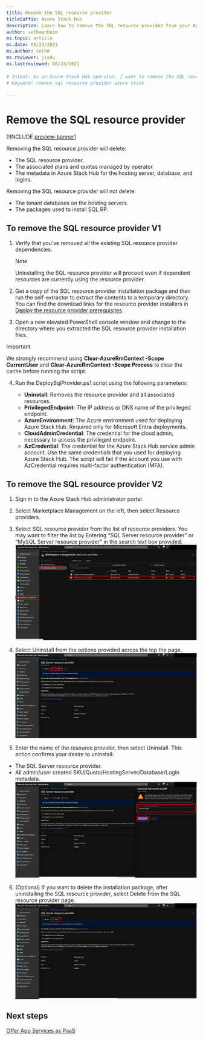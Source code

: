 ```yaml
---
title: Remove the SQL resource provider
titleSuffix: Azure Stack Hub
description: Learn how to remove the SQL resource provider from your Azure Stack Hub deployment.
author: sethmanheim
ms.topic: article
ms.date: 08/23/2021
ms.author: sethm
ms.reviewer: jiadu
ms.lastreviewed: 08/24/2021

# Intent: As an Azure Stack Hub operator, I want to remove the SQL resource provider.
# Keyword: remove sql resource provider azure stack

---
```


# Remove the SQL resource provider

[!INCLUDE [preview-banner](../includes/sql-mysql-rp-limit-access.md)]

Removing the SQL resource provider will delete:

- The SQL resource provider.
- The associated plans and quotas managed by operator.
- The metadata in Azure Stack Hub for the hosting server, database, and logins. 

Removing the SQL resource provider will not delete:

- The tenant databases on the hosting servers.
- The packages used to install SQL RP.

## To remove the SQL resource provider V1

1. Verify that you've removed all the existing SQL resource provider dependencies.

   > [!NOTE]
   > Uninstalling the SQL resource provider will proceed even if dependent resources are currently using the resource provider.
  
2. Get a copy of the SQL resource provider installation package and then run the self-extractor to extract the contents to a temporary directory. You can find the download links for the resource provider installers in [Deploy the resource provider prerequisites](./azure-stack-sql-resource-provider-deploy.md#prerequisites).

3. Open a new elevated PowerShell console window and change to the directory where you extracted the SQL resource provider installation files.

> [!IMPORTANT]
> We strongly recommend using **Clear-AzureRmContext -Scope CurrentUser** and **Clear-AzureRmContext -Scope Process** to clear the cache before running the script.

4. Run the DeploySqlProvider.ps1 script using the following parameters:

    * **Uninstall**: Removes the resource provider and all associated resources.
    * **PrivilegedEndpoint**: The IP address or DNS name of the privileged endpoint.
    * **AzureEnvironment**: The Azure environment used for deploying Azure Stack Hub. Required only for Microsoft Entra deployments.
    * **CloudAdminCredential**: The credential for the cloud admin, necessary to access the privileged endpoint.
    * **AzCredential**: The credential for the Azure Stack Hub service admin account. Use the same credentials that you used for deploying Azure Stack Hub. The script will fail if the account you use with AzCredential requires multi-factor authentication (MFA).

## To remove the SQL resource provider V2
1. Sign in to the Azure Stack Hub administrator portal.

2. Select Marketplace Management on the left, then select Resource providers.

3. Select SQL resource provider from the list of resource providers. You may want to filter the list by Entering “SQL Server resource provider” or “MySQL Server resource provider” in the search text box provided.
![Select RP in the Marketplace](./media/azure-stack-sql-resource-provider-maintain/1-rp-in-marketplace.png)

4. Select Uninstall from the options provided across the top the page.
![Select Uninstall in the Marketplace](./media/azure-stack-sql-resource-provider-maintain/2-select-uninstall.png)

5. Enter the name of the resource provider, then select Uninstall. This action confirms your desire to uninstall:
-	The SQL Server resource provider.
-	All admin/user created SKU/Quota/HostingServer/Database/Login metadata.
![Confirm Uninstall](./media/azure-stack-sql-resource-provider-maintain/3-confirm-uninstall.png)

6. (Optional) If you want to delete the installation package, after uninstalling the SQL resource provider, select Delete from the SQL resource provider page.
![Delete package](./media/azure-stack-sql-resource-provider-maintain/4-delete-install-package.png)

## Next steps

[Offer App Services as PaaS](azure-stack-app-service-overview.md)
